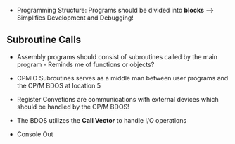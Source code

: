 * Programming Structure: Programs should be divided into **blocks** --> Simplifies Development and Debugging!

## Subroutine Calls
* Assembly programs should consist of subroutines called by the main program - Reminds me of functions or objects?

* CPMIO Subroutines serves as a middle man between user programs and the CP/M BDOS at location 5

* Register Convetions are communications with external devices which should be handled by the CP/M BDOS!
* The BDOS utilizes the **Call Vector** to handle I/O operations

* Console Out